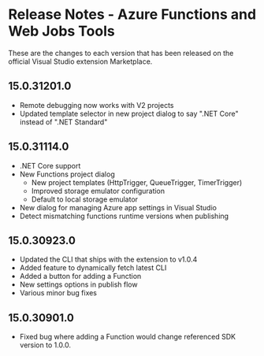 # Release Notes - Azure Functions and Web Jobs Tools

These are the changes to each version that has been released
on the official Visual Studio extension Marketplace.

## 15.0.31201.0

- Remote debugging now works with V2 projects
-	Updated template selector in new project dialog to say ".NET Core" instead of ".NET Standard"

## 15.0.31114.0

- .NET Core support
- New Functions project dialog
  - New project templates (HttpTrigger, QueueTrigger, TimerTrigger)
  - Improved storage emulator configuration
  - Default to local storage emulator
- New dialog for managing Azure app settings in Visual Studio
- Detect mismatching functions runtime versions when publishing

## 15.0.30923.0

- Updated the CLI that ships with the extension to v1.0.4
- Added feature to dynamically fetch latest CLI
- Added a button for adding a Function
- New settings options in publish flow
- Various minor bug fixes

## 15.0.30901.0

- Fixed bug where adding a Function would change referenced SDK version to 1.0.0.
